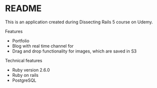 # README

This is an application created during Dissecting Rails 5 course on Udemy. 

Features
* Portfolio 
* Blog with real time channel for  
* Drag and drop functionality for images, which are saved in S3

Technical features
* Ruby version 2.6.0
* Ruby on rails
* PostgreSQL 

